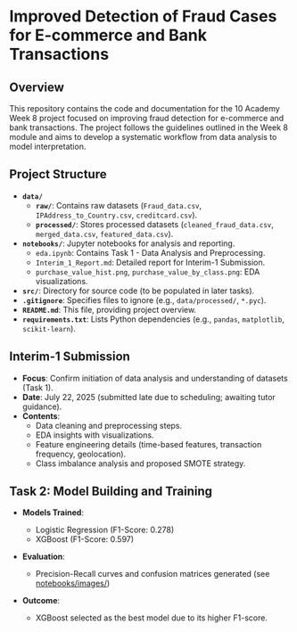 # Improved Detection of Fraud Cases for E-commerce and Bank Transactions

## Overview
This repository contains the code and documentation for the 10 Academy Week 8 project focused on improving fraud detection for e-commerce and bank transactions. The project follows the guidelines outlined in the Week 8 module and aims to develop a systematic workflow from data analysis to model interpretation.

## Project Structure
- **`data/`**
  - **`raw/`**: Contains raw datasets (`Fraud_data.csv`, `IPAddress_to_Country.csv`, `creditcard.csv`).
  - **`processed/`**: Stores processed datasets (`cleaned_fraud_data.csv`, `merged_data.csv`, `featured_data.csv`).
- **`notebooks/`**: Jupyter notebooks for analysis and reporting.
  - `eda.ipynb`: Contains Task 1 - Data Analysis and Preprocessing.
  - `Interim_1_Report.md`: Detailed report for Interim-1 Submission.
  - `purchase_value_hist.png`, `purchase_value_by_class.png`: EDA visualizations.
- **`src/`**: Directory for source code (to be populated in later tasks).
- **`.gitignore`**: Specifies files to ignore (e.g., `data/processed/`, `*.pyc`).
- **`README.md`**: This file, providing project overview.
- **`requirements.txt`**: Lists Python dependencies (e.g., `pandas`, `matplotlib`, `scikit-learn`).

## Interim-1 Submission
- **Focus**: Confirm initiation of data analysis and understanding of datasets (Task 1).
- **Date**: July 22, 2025 (submitted late due to scheduling; awaiting tutor guidance).
- **Contents**: 
  - Data cleaning and preprocessing steps.
  - EDA insights with visualizations.
  - Feature engineering details (time-based features, transaction frequency, geolocation).
  - Class imbalance analysis and proposed SMOTE strategy.
## Task 2: Model Building and Training

- **Models Trained**:  
  - Logistic Regression (F1-Score: 0.278)  
  - XGBoost (F1-Score: 0.597)

- **Evaluation**:  
  - Precision-Recall curves and confusion matrices generated (see [notebooks/images/](notebooks/images/))

- **Outcome**:  
  - XGBoost selected as the best model due to its higher F1-score.
